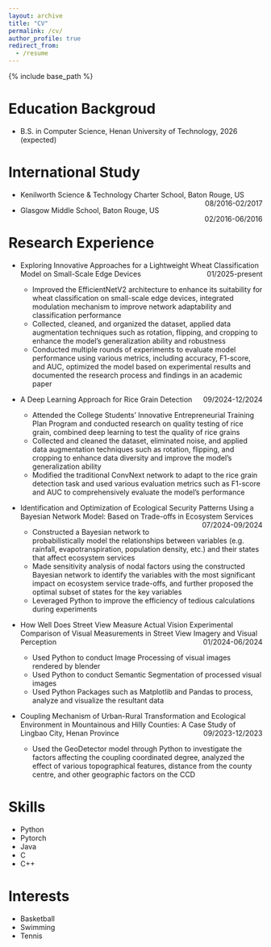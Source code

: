 ```yaml
---
layout: archive
title: "CV"
permalink: /cv/
author_profile: true
redirect_from:
  - /resume
---
```


{% include base_path %}

Education Backgroud
======
* B.S. in Computer Science, Henan University of Technology, 2026 (expected)

International Study
======
* Kenilworth Science & Technology Charter School, Baton Rouge, US
<span style="float: right;">08/2016-02/2017</span>

* Glasgow Middle School, Baton Rouge, US
<span style="float: right;">02/2016-06/2016</span>

Research Experience
======
* Exploring Innovative Approaches for a Lightweight Wheat Classification Model on Small-Scale Edge Devices
<span style="float: right;">01/2025-present</span>

  * Improved the EfficientNetV2 architecture to enhance its suitability for wheat classification on small-scale edge devices, integrated modulation mechanism to improve network adaptability and classification performance 
  * Collected, cleaned, and organized the dataset, applied data augmentation techniques such as rotation, flipping, and cropping to enhance the model’s generalization ability and robustness 
  * Conducted multiple rounds of experiments to evaluate model performance using various metrics, including accuracy, F1-score, and AUC, optimized the model based on experimental results and documented the research process and findings in an academic paper

* A Deep Learning Approach for Rice Grain Detection
<span style="float: right;">09/2024-12/2024</span>

  * Attended the College Students’ Innovative Entrepreneurial Training Plan Program and conducted research on quality testing of rice grain, combined deep learning to test the quality of rice grains 
  * Collected and cleaned the dataset, eliminated noise, and applied data augmentation techniques such as rotation, flipping, and cropping to enhance data diversity and improve the model’s generalization ability
  * Modified the traditional ConvNext network to adapt to the rice grain detection task and used various evaluation metrics such as F1-score and AUC to comprehensively evaluate the model’s performance

* Identification and Optimization of Ecological Security Patterns Using a Bayesian Network Model: Based on Trade-offs in Ecosystem Services
<span style="float: right;">07/2024-09/2024</span>

  * Constructed a Bayesian network to probabilistically model the relationships between variables (e.g. rainfall, evapotranspiration, population density, etc.) and their states that affect ecosystem services 
  * Made sensitivity analysis of nodal factors using the constructed Bayesian network to identify the variables with the most significant impact on ecosystem service trade-offs, and further proposed the optimal subset of states for the key variables 
  * Leveraged Python to improve the efficiency of tedious calculations during experiments

* How Well Does Street View Measure Actual Vision Experimental Comparison of Visual Measurements in Street View Imagery and Visual Perception
<span style="float: right;">01/2024-06/2024</span>

  * Used Python to conduct Image Processing of visual images rendered by blender 
  * Used Python to conduct Semantic Segmentation of processed visual images  
  * Used Python Packages such as Matplotlib and Pandas to process, analyze and visualize the resultant data

* Coupling Mechanism of Urban-Rural Transformation and Ecological Environment in Mountainous and Hilly Counties: A Case Study of Lingbao City, Henan Province
<span style="float: right;">09/2023-12/2023</span>

  * Used the GeoDetector model through Python to investigate the factors affecting the coupling coordinated degree, analyzed the effect of various topographical features, distance from the county centre, and other geographic factors on the CCD

Skills
======
* Python
* Pytorch
* Java
* C
* C++

Interests
======
* Basketball
* Swimming
* Tennis
